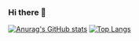 ### Hi there 👋

<!--
**fgu30/fgu30** is a ✨ _special_ ✨ repository because its `README.md` (this file) appears on your GitHub profile.

Here are some ideas to get you started:

- 🔭 I’m currently working on ...
- 🌱 I’m currently learning ...
- 👯 I’m looking to collaborate on ...
- 🤔 I’m looking for help with ...
- 💬 Ask me about ...
- 📫 How to reach me: 
- 😄 Pronouns: ...
- ⚡ Fun fact: ...
-->
[![Anurag's GitHub stats](github-readme-stats-beta-blush.vercel.app/api?username=fgu30)](https://github.com/fgu30/github-readme-stats)
[![Top Langs](github-readme-stats-beta-blush.vercel.app/api/top-langs/?username=fgu30&layout=compact)](https://github.com/fgu30/github-readme-stats)

